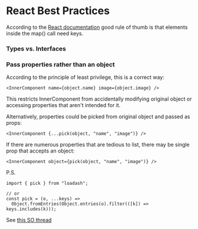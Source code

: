 # React Best Practices

According to the
[React documentation](<https://legacy.reactjs.org/docs/lists-and-keys.html#:~:text=A%20good%20rule%20of%20thumb,map()%20call%20need%20keys.>)
good rule of thumb is that elements inside the map() call need keys.

### Types vs. Interfaces

### Pass properties rather than an object

According to the principle of least privilege, this is a correct way:

```tsx
<InnerComponent name={object.name} image={object.image} />
```

This restricts InnerComponent from accidentally modifying original object or
accessing properties that aren't intended for it.

Alternatively, properties could be picked from original object and passed as
props:

```tsx
<InnerComponent {...pick(object, "name", "image")} />
```

If there are numerous properties that are tedious to list, there may be single
prop that accepts an object:

```tsx
<InnerComponent object={pick(object, "name", "image")} />
```

P.S.

```tsx
import { pick } from "loadash";

// or
const pick = (o, ...keys) =>
  Object.fromEntries(Object.entries(o).filter(([k]) => keys.includes(k)));
```

See
[this SO thread](https://stackoverflow.com/questions/52621169/react-props-should-i-pass-the-object-or-its-properties-does-it-make-much-diffe)
